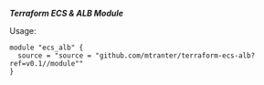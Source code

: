 ***Terraform ECS & ALB Module***

Usage:
```
module "ecs_alb" {
  source = "source = "github.com/mtranter/terraform-ecs-alb?ref=v0.1//module""
}
```
